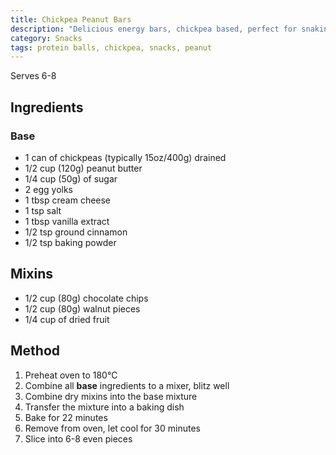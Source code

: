 ```yaml
---
title: Chickpea Peanut Bars
description: "Delicious energy bars, chickpea based, perfect for snaking"
category: Snacks
tags: protein balls, chickpea, snacks, peanut
---
```


Serves 6-8

## Ingredients

### Base

- 1 can of chickpeas (typically 15oz/400g) drained
- 1/2 cup (120g) peanut butter
- 1/4 cup (50g) of sugar
- 2 egg yolks
- 1 tbsp cream cheese
- 1 tsp salt
- 1 tbsp vanilla extract
- 1/2 tsp ground cinnamon
- 1/2 tsp baking powder

## Mixins

- 1/2 cup (80g) chocolate chips
- 1/2 cup (80g) walnut pieces
- 1/4 cup of dried fruit

## Method

1. Preheat oven to 180°C
2. Combine all **base** ingredients to a mixer, blitz well
3. Combine dry mixins into the base mixture
4. Transfer the mixture into a baking dish
5. Bake for 22 minutes
6. Remove from oven, let cool for 30 minutes
7. Slice into 6-8 even pieces
